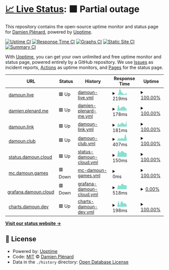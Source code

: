 # [📈 Live Status](https://status.damoun.cloud): <!--live status--> **🟧 Partial outage**

This repository contains the open-source uptime monitor and status page for [Damien Plénard](https://damien.plenard.me), powered by [Upptime](https://github.com/upptime/upptime).

[![Uptime CI](https://github.com/damoun/uptime/workflows/Uptime%20CI/badge.svg)](https://github.com/damoun/uptime/actions?query=workflow%3A%22Uptime+CI%22)
[![Response Time CI](https://github.com/damoun/uptime/workflows/Response%20Time%20CI/badge.svg)](https://github.com/damoun/uptime/actions?query=workflow%3A%22Response+Time+CI%22)
[![Graphs CI](https://github.com/damoun/uptime/workflows/Graphs%20CI/badge.svg)](https://github.com/damoun/uptime/actions?query=workflow%3A%22Graphs+CI%22)
[![Static Site CI](https://github.com/damoun/uptime/workflows/Static%20Site%20CI/badge.svg)](https://github.com/damoun/uptime/actions?query=workflow%3A%22Static+Site+CI%22)
[![Summary CI](https://github.com/damoun/uptime/workflows/Summary%20CI/badge.svg)](https://github.com/damoun/uptime/actions?query=workflow%3A%22Summary+CI%22)

With [Upptime](https://upptime.js.org), you can get your own unlimited and free uptime monitor and status page, powered entirely by a GitHub repository. We use [Issues](https://github.com/damoun/uptime/issues) as incident reports, [Actions](https://github.com/damoun/uptime/actions) as uptime monitors, and [Pages](https://status.damoun.cloud) for the status page.

<!--start: status pages-->
<!-- This summary is generated by Upptime (https://github.com/upptime/upptime) -->
<!-- Do not edit this manually, your changes will be overwritten -->
<!-- prettier-ignore -->
| URL | Status | History | Response Time | Uptime |
| --- | ------ | ------- | ------------- | ------ |
| <img alt="" src="https://www.twitch.tv/favicon.ico" height="13"> [damoun.live](https://damoun.live) | 🟩 Up | [damoun-live.yml](https://github.com/damoun/uptime/commits/HEAD/history/damoun-live.yml) | <details><summary><img alt="Response time graph" src="./graphs/damoun-live/response-time-week.png" height="20"> 219ms</summary><br><a href="https://status.damoun.cloud/history/damoun-live"><img alt="Response time 226" src="https://img.shields.io/endpoint?url=https%3A%2F%2Fraw.githubusercontent.com%2Fdamoun%2Fuptime%2FHEAD%2Fapi%2Fdamoun-live%2Fresponse-time.json"></a><br><a href="https://status.damoun.cloud/history/damoun-live"><img alt="24-hour response time 221" src="https://img.shields.io/endpoint?url=https%3A%2F%2Fraw.githubusercontent.com%2Fdamoun%2Fuptime%2FHEAD%2Fapi%2Fdamoun-live%2Fresponse-time-day.json"></a><br><a href="https://status.damoun.cloud/history/damoun-live"><img alt="7-day response time 219" src="https://img.shields.io/endpoint?url=https%3A%2F%2Fraw.githubusercontent.com%2Fdamoun%2Fuptime%2FHEAD%2Fapi%2Fdamoun-live%2Fresponse-time-week.json"></a><br><a href="https://status.damoun.cloud/history/damoun-live"><img alt="30-day response time 206" src="https://img.shields.io/endpoint?url=https%3A%2F%2Fraw.githubusercontent.com%2Fdamoun%2Fuptime%2FHEAD%2Fapi%2Fdamoun-live%2Fresponse-time-month.json"></a><br><a href="https://status.damoun.cloud/history/damoun-live"><img alt="1-year response time 238" src="https://img.shields.io/endpoint?url=https%3A%2F%2Fraw.githubusercontent.com%2Fdamoun%2Fuptime%2FHEAD%2Fapi%2Fdamoun-live%2Fresponse-time-year.json"></a></details> | <details><summary><a href="https://status.damoun.cloud/history/damoun-live">100.00%</a></summary><a href="https://status.damoun.cloud/history/damoun-live"><img alt="All-time uptime 99.99%" src="https://img.shields.io/endpoint?url=https%3A%2F%2Fraw.githubusercontent.com%2Fdamoun%2Fuptime%2FHEAD%2Fapi%2Fdamoun-live%2Fuptime.json"></a><br><a href="https://status.damoun.cloud/history/damoun-live"><img alt="24-hour uptime 100.00%" src="https://img.shields.io/endpoint?url=https%3A%2F%2Fraw.githubusercontent.com%2Fdamoun%2Fuptime%2FHEAD%2Fapi%2Fdamoun-live%2Fuptime-day.json"></a><br><a href="https://status.damoun.cloud/history/damoun-live"><img alt="7-day uptime 100.00%" src="https://img.shields.io/endpoint?url=https%3A%2F%2Fraw.githubusercontent.com%2Fdamoun%2Fuptime%2FHEAD%2Fapi%2Fdamoun-live%2Fuptime-week.json"></a><br><a href="https://status.damoun.cloud/history/damoun-live"><img alt="30-day uptime 100.00%" src="https://img.shields.io/endpoint?url=https%3A%2F%2Fraw.githubusercontent.com%2Fdamoun%2Fuptime%2FHEAD%2Fapi%2Fdamoun-live%2Fuptime-month.json"></a><br><a href="https://status.damoun.cloud/history/damoun-live"><img alt="1-year uptime 100.00%" src="https://img.shields.io/endpoint?url=https%3A%2F%2Fraw.githubusercontent.com%2Fdamoun%2Fuptime%2FHEAD%2Fapi%2Fdamoun-live%2Fuptime-year.json"></a></details>
| <img alt="" src="https://damien.plenard.me/assets/images/favicon-32x32.png" height="13"> [damien.plenard.me](https://damien.plenard.me) | 🟩 Up | [damien-plenard-me.yml](https://github.com/damoun/uptime/commits/HEAD/history/damien-plenard-me.yml) | <details><summary><img alt="Response time graph" src="./graphs/damien-plenard-me/response-time-week.png" height="20"> 178ms</summary><br><a href="https://status.damoun.cloud/history/damien-plenard-me"><img alt="Response time 180" src="https://img.shields.io/endpoint?url=https%3A%2F%2Fraw.githubusercontent.com%2Fdamoun%2Fuptime%2FHEAD%2Fapi%2Fdamien-plenard-me%2Fresponse-time.json"></a><br><a href="https://status.damoun.cloud/history/damien-plenard-me"><img alt="24-hour response time 105" src="https://img.shields.io/endpoint?url=https%3A%2F%2Fraw.githubusercontent.com%2Fdamoun%2Fuptime%2FHEAD%2Fapi%2Fdamien-plenard-me%2Fresponse-time-day.json"></a><br><a href="https://status.damoun.cloud/history/damien-plenard-me"><img alt="7-day response time 178" src="https://img.shields.io/endpoint?url=https%3A%2F%2Fraw.githubusercontent.com%2Fdamoun%2Fuptime%2FHEAD%2Fapi%2Fdamien-plenard-me%2Fresponse-time-week.json"></a><br><a href="https://status.damoun.cloud/history/damien-plenard-me"><img alt="30-day response time 143" src="https://img.shields.io/endpoint?url=https%3A%2F%2Fraw.githubusercontent.com%2Fdamoun%2Fuptime%2FHEAD%2Fapi%2Fdamien-plenard-me%2Fresponse-time-month.json"></a><br><a href="https://status.damoun.cloud/history/damien-plenard-me"><img alt="1-year response time 175" src="https://img.shields.io/endpoint?url=https%3A%2F%2Fraw.githubusercontent.com%2Fdamoun%2Fuptime%2FHEAD%2Fapi%2Fdamien-plenard-me%2Fresponse-time-year.json"></a></details> | <details><summary><a href="https://status.damoun.cloud/history/damien-plenard-me">100.00%</a></summary><a href="https://status.damoun.cloud/history/damien-plenard-me"><img alt="All-time uptime 99.98%" src="https://img.shields.io/endpoint?url=https%3A%2F%2Fraw.githubusercontent.com%2Fdamoun%2Fuptime%2FHEAD%2Fapi%2Fdamien-plenard-me%2Fuptime.json"></a><br><a href="https://status.damoun.cloud/history/damien-plenard-me"><img alt="24-hour uptime 100.00%" src="https://img.shields.io/endpoint?url=https%3A%2F%2Fraw.githubusercontent.com%2Fdamoun%2Fuptime%2FHEAD%2Fapi%2Fdamien-plenard-me%2Fuptime-day.json"></a><br><a href="https://status.damoun.cloud/history/damien-plenard-me"><img alt="7-day uptime 100.00%" src="https://img.shields.io/endpoint?url=https%3A%2F%2Fraw.githubusercontent.com%2Fdamoun%2Fuptime%2FHEAD%2Fapi%2Fdamien-plenard-me%2Fuptime-week.json"></a><br><a href="https://status.damoun.cloud/history/damien-plenard-me"><img alt="30-day uptime 100.00%" src="https://img.shields.io/endpoint?url=https%3A%2F%2Fraw.githubusercontent.com%2Fdamoun%2Fuptime%2FHEAD%2Fapi%2Fdamien-plenard-me%2Fuptime-month.json"></a><br><a href="https://status.damoun.cloud/history/damien-plenard-me"><img alt="1-year uptime 100.00%" src="https://img.shields.io/endpoint?url=https%3A%2F%2Fraw.githubusercontent.com%2Fdamoun%2Fuptime%2FHEAD%2Fapi%2Fdamien-plenard-me%2Fuptime-year.json"></a></details>
| <img alt="" src="https://assets.production.linktr.ee/ed6b702d6a6a2565cf6f9cb504fe58e3121ef6fe/favicon/favicon-32x32.png" height="13"> [damoun.link](https://damoun.link) | 🟩 Up | [damoun-link.yml](https://github.com/damoun/uptime/commits/HEAD/history/damoun-link.yml) | <details><summary><img alt="Response time graph" src="./graphs/damoun-link/response-time-week.png" height="20"> 181ms</summary><br><a href="https://status.damoun.cloud/history/damoun-link"><img alt="Response time 128" src="https://img.shields.io/endpoint?url=https%3A%2F%2Fraw.githubusercontent.com%2Fdamoun%2Fuptime%2FHEAD%2Fapi%2Fdamoun-link%2Fresponse-time.json"></a><br><a href="https://status.damoun.cloud/history/damoun-link"><img alt="24-hour response time 334" src="https://img.shields.io/endpoint?url=https%3A%2F%2Fraw.githubusercontent.com%2Fdamoun%2Fuptime%2FHEAD%2Fapi%2Fdamoun-link%2Fresponse-time-day.json"></a><br><a href="https://status.damoun.cloud/history/damoun-link"><img alt="7-day response time 181" src="https://img.shields.io/endpoint?url=https%3A%2F%2Fraw.githubusercontent.com%2Fdamoun%2Fuptime%2FHEAD%2Fapi%2Fdamoun-link%2Fresponse-time-week.json"></a><br><a href="https://status.damoun.cloud/history/damoun-link"><img alt="30-day response time 119" src="https://img.shields.io/endpoint?url=https%3A%2F%2Fraw.githubusercontent.com%2Fdamoun%2Fuptime%2FHEAD%2Fapi%2Fdamoun-link%2Fresponse-time-month.json"></a><br><a href="https://status.damoun.cloud/history/damoun-link"><img alt="1-year response time 124" src="https://img.shields.io/endpoint?url=https%3A%2F%2Fraw.githubusercontent.com%2Fdamoun%2Fuptime%2FHEAD%2Fapi%2Fdamoun-link%2Fresponse-time-year.json"></a></details> | <details><summary><a href="https://status.damoun.cloud/history/damoun-link">100.00%</a></summary><a href="https://status.damoun.cloud/history/damoun-link"><img alt="All-time uptime 99.99%" src="https://img.shields.io/endpoint?url=https%3A%2F%2Fraw.githubusercontent.com%2Fdamoun%2Fuptime%2FHEAD%2Fapi%2Fdamoun-link%2Fuptime.json"></a><br><a href="https://status.damoun.cloud/history/damoun-link"><img alt="24-hour uptime 100.00%" src="https://img.shields.io/endpoint?url=https%3A%2F%2Fraw.githubusercontent.com%2Fdamoun%2Fuptime%2FHEAD%2Fapi%2Fdamoun-link%2Fuptime-day.json"></a><br><a href="https://status.damoun.cloud/history/damoun-link"><img alt="7-day uptime 100.00%" src="https://img.shields.io/endpoint?url=https%3A%2F%2Fraw.githubusercontent.com%2Fdamoun%2Fuptime%2FHEAD%2Fapi%2Fdamoun-link%2Fuptime-week.json"></a><br><a href="https://status.damoun.cloud/history/damoun-link"><img alt="30-day uptime 100.00%" src="https://img.shields.io/endpoint?url=https%3A%2F%2Fraw.githubusercontent.com%2Fdamoun%2Fuptime%2FHEAD%2Fapi%2Fdamoun-link%2Fuptime-month.json"></a><br><a href="https://status.damoun.cloud/history/damoun-link"><img alt="1-year uptime 100.00%" src="https://img.shields.io/endpoint?url=https%3A%2F%2Fraw.githubusercontent.com%2Fdamoun%2Fuptime%2FHEAD%2Fapi%2Fdamoun-link%2Fuptime-year.json"></a></details>
| <img alt="" src="https://assets-global.website-files.com/6257adef93867e50d84d30e2/62fddf0fde45a8baedcc7ee5_847541504914fd33810e70a0ea73177e%20(2)-1.png" height="13"> [damoun.club](https://damoun.club) | 🟩 Up | [damoun-club.yml](https://github.com/damoun/uptime/commits/HEAD/history/damoun-club.yml) | <details><summary><img alt="Response time graph" src="./graphs/damoun-club/response-time-week.png" height="20"> 407ms</summary><br><a href="https://status.damoun.cloud/history/damoun-club"><img alt="Response time 419" src="https://img.shields.io/endpoint?url=https%3A%2F%2Fraw.githubusercontent.com%2Fdamoun%2Fuptime%2FHEAD%2Fapi%2Fdamoun-club%2Fresponse-time.json"></a><br><a href="https://status.damoun.cloud/history/damoun-club"><img alt="24-hour response time 344" src="https://img.shields.io/endpoint?url=https%3A%2F%2Fraw.githubusercontent.com%2Fdamoun%2Fuptime%2FHEAD%2Fapi%2Fdamoun-club%2Fresponse-time-day.json"></a><br><a href="https://status.damoun.cloud/history/damoun-club"><img alt="7-day response time 407" src="https://img.shields.io/endpoint?url=https%3A%2F%2Fraw.githubusercontent.com%2Fdamoun%2Fuptime%2FHEAD%2Fapi%2Fdamoun-club%2Fresponse-time-week.json"></a><br><a href="https://status.damoun.cloud/history/damoun-club"><img alt="30-day response time 434" src="https://img.shields.io/endpoint?url=https%3A%2F%2Fraw.githubusercontent.com%2Fdamoun%2Fuptime%2FHEAD%2Fapi%2Fdamoun-club%2Fresponse-time-month.json"></a><br><a href="https://status.damoun.cloud/history/damoun-club"><img alt="1-year response time 415" src="https://img.shields.io/endpoint?url=https%3A%2F%2Fraw.githubusercontent.com%2Fdamoun%2Fuptime%2FHEAD%2Fapi%2Fdamoun-club%2Fresponse-time-year.json"></a></details> | <details><summary><a href="https://status.damoun.cloud/history/damoun-club">100.00%</a></summary><a href="https://status.damoun.cloud/history/damoun-club"><img alt="All-time uptime 99.98%" src="https://img.shields.io/endpoint?url=https%3A%2F%2Fraw.githubusercontent.com%2Fdamoun%2Fuptime%2FHEAD%2Fapi%2Fdamoun-club%2Fuptime.json"></a><br><a href="https://status.damoun.cloud/history/damoun-club"><img alt="24-hour uptime 100.00%" src="https://img.shields.io/endpoint?url=https%3A%2F%2Fraw.githubusercontent.com%2Fdamoun%2Fuptime%2FHEAD%2Fapi%2Fdamoun-club%2Fuptime-day.json"></a><br><a href="https://status.damoun.cloud/history/damoun-club"><img alt="7-day uptime 100.00%" src="https://img.shields.io/endpoint?url=https%3A%2F%2Fraw.githubusercontent.com%2Fdamoun%2Fuptime%2FHEAD%2Fapi%2Fdamoun-club%2Fuptime-week.json"></a><br><a href="https://status.damoun.cloud/history/damoun-club"><img alt="30-day uptime 100.00%" src="https://img.shields.io/endpoint?url=https%3A%2F%2Fraw.githubusercontent.com%2Fdamoun%2Fuptime%2FHEAD%2Fapi%2Fdamoun-club%2Fuptime-month.json"></a><br><a href="https://status.damoun.cloud/history/damoun-club"><img alt="1-year uptime 99.99%" src="https://img.shields.io/endpoint?url=https%3A%2F%2Fraw.githubusercontent.com%2Fdamoun%2Fuptime%2FHEAD%2Fapi%2Fdamoun-club%2Fuptime-year.json"></a></details>
| <img alt="" src="https://status.damoun.cloud/logo-192.png" height="13"> [status.damoun.cloud](https://status.damoun.cloud) | 🟩 Up | [status-damoun-cloud.yml](https://github.com/damoun/uptime/commits/HEAD/history/status-damoun-cloud.yml) | <details><summary><img alt="Response time graph" src="./graphs/status-damoun-cloud/response-time-week.png" height="20"> 150ms</summary><br><a href="https://status.damoun.cloud/history/status-damoun-cloud"><img alt="Response time 126" src="https://img.shields.io/endpoint?url=https%3A%2F%2Fraw.githubusercontent.com%2Fdamoun%2Fuptime%2FHEAD%2Fapi%2Fstatus-damoun-cloud%2Fresponse-time.json"></a><br><a href="https://status.damoun.cloud/history/status-damoun-cloud"><img alt="24-hour response time 118" src="https://img.shields.io/endpoint?url=https%3A%2F%2Fraw.githubusercontent.com%2Fdamoun%2Fuptime%2FHEAD%2Fapi%2Fstatus-damoun-cloud%2Fresponse-time-day.json"></a><br><a href="https://status.damoun.cloud/history/status-damoun-cloud"><img alt="7-day response time 150" src="https://img.shields.io/endpoint?url=https%3A%2F%2Fraw.githubusercontent.com%2Fdamoun%2Fuptime%2FHEAD%2Fapi%2Fstatus-damoun-cloud%2Fresponse-time-week.json"></a><br><a href="https://status.damoun.cloud/history/status-damoun-cloud"><img alt="30-day response time 120" src="https://img.shields.io/endpoint?url=https%3A%2F%2Fraw.githubusercontent.com%2Fdamoun%2Fuptime%2FHEAD%2Fapi%2Fstatus-damoun-cloud%2Fresponse-time-month.json"></a><br><a href="https://status.damoun.cloud/history/status-damoun-cloud"><img alt="1-year response time 124" src="https://img.shields.io/endpoint?url=https%3A%2F%2Fraw.githubusercontent.com%2Fdamoun%2Fuptime%2FHEAD%2Fapi%2Fstatus-damoun-cloud%2Fresponse-time-year.json"></a></details> | <details><summary><a href="https://status.damoun.cloud/history/status-damoun-cloud">100.00%</a></summary><a href="https://status.damoun.cloud/history/status-damoun-cloud"><img alt="All-time uptime 99.94%" src="https://img.shields.io/endpoint?url=https%3A%2F%2Fraw.githubusercontent.com%2Fdamoun%2Fuptime%2FHEAD%2Fapi%2Fstatus-damoun-cloud%2Fuptime.json"></a><br><a href="https://status.damoun.cloud/history/status-damoun-cloud"><img alt="24-hour uptime 100.00%" src="https://img.shields.io/endpoint?url=https%3A%2F%2Fraw.githubusercontent.com%2Fdamoun%2Fuptime%2FHEAD%2Fapi%2Fstatus-damoun-cloud%2Fuptime-day.json"></a><br><a href="https://status.damoun.cloud/history/status-damoun-cloud"><img alt="7-day uptime 100.00%" src="https://img.shields.io/endpoint?url=https%3A%2F%2Fraw.githubusercontent.com%2Fdamoun%2Fuptime%2FHEAD%2Fapi%2Fstatus-damoun-cloud%2Fuptime-week.json"></a><br><a href="https://status.damoun.cloud/history/status-damoun-cloud"><img alt="30-day uptime 100.00%" src="https://img.shields.io/endpoint?url=https%3A%2F%2Fraw.githubusercontent.com%2Fdamoun%2Fuptime%2FHEAD%2Fapi%2Fstatus-damoun-cloud%2Fuptime-month.json"></a><br><a href="https://status.damoun.cloud/history/status-damoun-cloud"><img alt="1-year uptime 100.00%" src="https://img.shields.io/endpoint?url=https%3A%2F%2Fraw.githubusercontent.com%2Fdamoun%2Fuptime%2FHEAD%2Fapi%2Fstatus-damoun-cloud%2Fuptime-year.json"></a></details>
| <img alt="" src="https://www.minecraft.net/etc.clientlibs/minecraft/clientlibs/main/resources/favicon.ico" height="13"> [mc.damoun.games](http://62.210.45.167:40001) | 🟥 Down | [mc-damoun-games.yml](https://github.com/damoun/uptime/commits/HEAD/history/mc-damoun-games.yml) | <details><summary><img alt="Response time graph" src="./graphs/mc-damoun-games/response-time-week.png" height="20"> 0ms</summary><br><a href="https://status.damoun.cloud/history/mc-damoun-games"><img alt="Response time 246" src="https://img.shields.io/endpoint?url=https%3A%2F%2Fraw.githubusercontent.com%2Fdamoun%2Fuptime%2FHEAD%2Fapi%2Fmc-damoun-games%2Fresponse-time.json"></a><br><a href="https://status.damoun.cloud/history/mc-damoun-games"><img alt="24-hour response time 0" src="https://img.shields.io/endpoint?url=https%3A%2F%2Fraw.githubusercontent.com%2Fdamoun%2Fuptime%2FHEAD%2Fapi%2Fmc-damoun-games%2Fresponse-time-day.json"></a><br><a href="https://status.damoun.cloud/history/mc-damoun-games"><img alt="7-day response time 0" src="https://img.shields.io/endpoint?url=https%3A%2F%2Fraw.githubusercontent.com%2Fdamoun%2Fuptime%2FHEAD%2Fapi%2Fmc-damoun-games%2Fresponse-time-week.json"></a><br><a href="https://status.damoun.cloud/history/mc-damoun-games"><img alt="30-day response time 0" src="https://img.shields.io/endpoint?url=https%3A%2F%2Fraw.githubusercontent.com%2Fdamoun%2Fuptime%2FHEAD%2Fapi%2Fmc-damoun-games%2Fresponse-time-month.json"></a><br><a href="https://status.damoun.cloud/history/mc-damoun-games"><img alt="1-year response time 238" src="https://img.shields.io/endpoint?url=https%3A%2F%2Fraw.githubusercontent.com%2Fdamoun%2Fuptime%2FHEAD%2Fapi%2Fmc-damoun-games%2Fresponse-time-year.json"></a></details> | <details><summary><a href="https://status.damoun.cloud/history/mc-damoun-games">100.00%</a></summary><a href="https://status.damoun.cloud/history/mc-damoun-games"><img alt="All-time uptime 62.90%" src="https://img.shields.io/endpoint?url=https%3A%2F%2Fraw.githubusercontent.com%2Fdamoun%2Fuptime%2FHEAD%2Fapi%2Fmc-damoun-games%2Fuptime.json"></a><br><a href="https://status.damoun.cloud/history/mc-damoun-games"><img alt="24-hour uptime 100.00%" src="https://img.shields.io/endpoint?url=https%3A%2F%2Fraw.githubusercontent.com%2Fdamoun%2Fuptime%2FHEAD%2Fapi%2Fmc-damoun-games%2Fuptime-day.json"></a><br><a href="https://status.damoun.cloud/history/mc-damoun-games"><img alt="7-day uptime 100.00%" src="https://img.shields.io/endpoint?url=https%3A%2F%2Fraw.githubusercontent.com%2Fdamoun%2Fuptime%2FHEAD%2Fapi%2Fmc-damoun-games%2Fuptime-week.json"></a><br><a href="https://status.damoun.cloud/history/mc-damoun-games"><img alt="30-day uptime 100.00%" src="https://img.shields.io/endpoint?url=https%3A%2F%2Fraw.githubusercontent.com%2Fdamoun%2Fuptime%2FHEAD%2Fapi%2Fmc-damoun-games%2Fuptime-month.json"></a><br><a href="https://status.damoun.cloud/history/mc-damoun-games"><img alt="1-year uptime 80.32%" src="https://img.shields.io/endpoint?url=https%3A%2F%2Fraw.githubusercontent.com%2Fdamoun%2Fuptime%2FHEAD%2Fapi%2Fmc-damoun-games%2Fuptime-year.json"></a></details>
| <img alt="" src="https://icons.duckduckgo.com/ip3/grafana.damoun.cloud.ico" height="13"> [grafana.damoun.cloud](https://grafana.damoun.cloud) | 🟥 Down | [grafana-damoun-cloud.yml](https://github.com/damoun/uptime/commits/HEAD/history/grafana-damoun-cloud.yml) | <details><summary><img alt="Response time graph" src="./graphs/grafana-damoun-cloud/response-time-week.png" height="20"> 518ms</summary><br><a href="https://status.damoun.cloud/history/grafana-damoun-cloud"><img alt="Response time 661" src="https://img.shields.io/endpoint?url=https%3A%2F%2Fraw.githubusercontent.com%2Fdamoun%2Fuptime%2FHEAD%2Fapi%2Fgrafana-damoun-cloud%2Fresponse-time.json"></a><br><a href="https://status.damoun.cloud/history/grafana-damoun-cloud"><img alt="24-hour response time 443" src="https://img.shields.io/endpoint?url=https%3A%2F%2Fraw.githubusercontent.com%2Fdamoun%2Fuptime%2FHEAD%2Fapi%2Fgrafana-damoun-cloud%2Fresponse-time-day.json"></a><br><a href="https://status.damoun.cloud/history/grafana-damoun-cloud"><img alt="7-day response time 518" src="https://img.shields.io/endpoint?url=https%3A%2F%2Fraw.githubusercontent.com%2Fdamoun%2Fuptime%2FHEAD%2Fapi%2Fgrafana-damoun-cloud%2Fresponse-time-week.json"></a><br><a href="https://status.damoun.cloud/history/grafana-damoun-cloud"><img alt="30-day response time 384" src="https://img.shields.io/endpoint?url=https%3A%2F%2Fraw.githubusercontent.com%2Fdamoun%2Fuptime%2FHEAD%2Fapi%2Fgrafana-damoun-cloud%2Fresponse-time-month.json"></a><br><a href="https://status.damoun.cloud/history/grafana-damoun-cloud"><img alt="1-year response time 661" src="https://img.shields.io/endpoint?url=https%3A%2F%2Fraw.githubusercontent.com%2Fdamoun%2Fuptime%2FHEAD%2Fapi%2Fgrafana-damoun-cloud%2Fresponse-time-year.json"></a></details> | <details><summary><a href="https://status.damoun.cloud/history/grafana-damoun-cloud">0.00%</a></summary><a href="https://status.damoun.cloud/history/grafana-damoun-cloud"><img alt="All-time uptime 27.19%" src="https://img.shields.io/endpoint?url=https%3A%2F%2Fraw.githubusercontent.com%2Fdamoun%2Fuptime%2FHEAD%2Fapi%2Fgrafana-damoun-cloud%2Fuptime.json"></a><br><a href="https://status.damoun.cloud/history/grafana-damoun-cloud"><img alt="24-hour uptime 0.00%" src="https://img.shields.io/endpoint?url=https%3A%2F%2Fraw.githubusercontent.com%2Fdamoun%2Fuptime%2FHEAD%2Fapi%2Fgrafana-damoun-cloud%2Fuptime-day.json"></a><br><a href="https://status.damoun.cloud/history/grafana-damoun-cloud"><img alt="7-day uptime 0.00%" src="https://img.shields.io/endpoint?url=https%3A%2F%2Fraw.githubusercontent.com%2Fdamoun%2Fuptime%2FHEAD%2Fapi%2Fgrafana-damoun-cloud%2Fuptime-week.json"></a><br><a href="https://status.damoun.cloud/history/grafana-damoun-cloud"><img alt="30-day uptime 4.67%" src="https://img.shields.io/endpoint?url=https%3A%2F%2Fraw.githubusercontent.com%2Fdamoun%2Fuptime%2FHEAD%2Fapi%2Fgrafana-damoun-cloud%2Fuptime-month.json"></a><br><a href="https://status.damoun.cloud/history/grafana-damoun-cloud"><img alt="1-year uptime 27.19%" src="https://img.shields.io/endpoint?url=https%3A%2F%2Fraw.githubusercontent.com%2Fdamoun%2Fuptime%2FHEAD%2Fapi%2Fgrafana-damoun-cloud%2Fuptime-year.json"></a></details>
| <img alt="" src="https://helm.sh/img/favicon-152.png" height="13"> [charts.damoun.dev](https://charts.damoun.dev/index.yaml) | 🟩 Up | [charts-damoun-dev.yml](https://github.com/damoun/uptime/commits/HEAD/history/charts-damoun-dev.yml) | <details><summary><img alt="Response time graph" src="./graphs/charts-damoun-dev/response-time-week.png" height="20"> 198ms</summary><br><a href="https://status.damoun.cloud/history/charts-damoun-dev"><img alt="Response time 153" src="https://img.shields.io/endpoint?url=https%3A%2F%2Fraw.githubusercontent.com%2Fdamoun%2Fuptime%2FHEAD%2Fapi%2Fcharts-damoun-dev%2Fresponse-time.json"></a><br><a href="https://status.damoun.cloud/history/charts-damoun-dev"><img alt="24-hour response time 102" src="https://img.shields.io/endpoint?url=https%3A%2F%2Fraw.githubusercontent.com%2Fdamoun%2Fuptime%2FHEAD%2Fapi%2Fcharts-damoun-dev%2Fresponse-time-day.json"></a><br><a href="https://status.damoun.cloud/history/charts-damoun-dev"><img alt="7-day response time 198" src="https://img.shields.io/endpoint?url=https%3A%2F%2Fraw.githubusercontent.com%2Fdamoun%2Fuptime%2FHEAD%2Fapi%2Fcharts-damoun-dev%2Fresponse-time-week.json"></a><br><a href="https://status.damoun.cloud/history/charts-damoun-dev"><img alt="30-day response time 270" src="https://img.shields.io/endpoint?url=https%3A%2F%2Fraw.githubusercontent.com%2Fdamoun%2Fuptime%2FHEAD%2Fapi%2Fcharts-damoun-dev%2Fresponse-time-month.json"></a><br><a href="https://status.damoun.cloud/history/charts-damoun-dev"><img alt="1-year response time 153" src="https://img.shields.io/endpoint?url=https%3A%2F%2Fraw.githubusercontent.com%2Fdamoun%2Fuptime%2FHEAD%2Fapi%2Fcharts-damoun-dev%2Fresponse-time-year.json"></a></details> | <details><summary><a href="https://status.damoun.cloud/history/charts-damoun-dev">100.00%</a></summary><a href="https://status.damoun.cloud/history/charts-damoun-dev"><img alt="All-time uptime 100.00%" src="https://img.shields.io/endpoint?url=https%3A%2F%2Fraw.githubusercontent.com%2Fdamoun%2Fuptime%2FHEAD%2Fapi%2Fcharts-damoun-dev%2Fuptime.json"></a><br><a href="https://status.damoun.cloud/history/charts-damoun-dev"><img alt="24-hour uptime 100.00%" src="https://img.shields.io/endpoint?url=https%3A%2F%2Fraw.githubusercontent.com%2Fdamoun%2Fuptime%2FHEAD%2Fapi%2Fcharts-damoun-dev%2Fuptime-day.json"></a><br><a href="https://status.damoun.cloud/history/charts-damoun-dev"><img alt="7-day uptime 100.00%" src="https://img.shields.io/endpoint?url=https%3A%2F%2Fraw.githubusercontent.com%2Fdamoun%2Fuptime%2FHEAD%2Fapi%2Fcharts-damoun-dev%2Fuptime-week.json"></a><br><a href="https://status.damoun.cloud/history/charts-damoun-dev"><img alt="30-day uptime 100.00%" src="https://img.shields.io/endpoint?url=https%3A%2F%2Fraw.githubusercontent.com%2Fdamoun%2Fuptime%2FHEAD%2Fapi%2Fcharts-damoun-dev%2Fuptime-month.json"></a><br><a href="https://status.damoun.cloud/history/charts-damoun-dev"><img alt="1-year uptime 100.00%" src="https://img.shields.io/endpoint?url=https%3A%2F%2Fraw.githubusercontent.com%2Fdamoun%2Fuptime%2FHEAD%2Fapi%2Fcharts-damoun-dev%2Fuptime-year.json"></a></details>

<!--end: status pages-->

[**Visit our status website →**](https://status.damoun.cloud)

## 📄 License

- Powered by: [Upptime](https://github.com/upptime/upptime)
- Code: [MIT](./LICENSE) © [Damien Plénard](damien.plenard.me)
- Data in the `./history` directory: [Open Database License](https://opendatacommons.org/licenses/odbl/1-0/)
